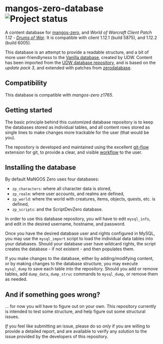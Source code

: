 mangos-zero-database ![Project status](http://getmangos.com/assets/img/repository-status-maintained.png)
====================
A content database for [mangos-zero][10], and *World of Warcraft Client Patch
1.12* - [_Drums of War_][50]. It is compatible with client 1.12.1 (build 5875),
and 1.12.2 (build 6005).

This database is an attempt to provide a readable structure, and a bit of more
user-friendlyness to the [Vanilla database][20], created by UDW.  Content has
been imported from the [UDW database repository][21], and is based on the
*update pack 3*, and extended with patches from [zerodatabase][22].


Compatibility
-------------
This database is compatible with *mangos-zero z1765*.


Getting started
---------------
The basic principle behind this customized database repository is to keep the
databases stored as individual tables, and all content rows stored as single
lines to make changes more trackable for the user (that would be you).

The repository is developed and maintained using the excellent [git-flow][100]
extension for git, to provide a clear, and visible [workflow][101] to the user.


Installing the database
-----------------------
By default MaNGOS Zero uses four databases:

* `zp_characters`: where all character data is stored,
* `zp_realm`: where user accounts, and realms are defined,
* `zp_world`: where the world with creatures, items, objects, quests, etc. is defined,
* `zp_scripts`: and the ScriptDevZero database.

In order to use this database repository, you will have to edit `mysql_info`,
and edit in the desired username, hostname, and password.

Once you have the desired database user and rights configured in MySQL, you may
use the `mysql_import` script to load the individual data tables into your
databases.  Should your database user have wildcard rights, the script creates
the database - if not existent - and then populates them.

If you make changes to the database, either by adding/modifying content, or by
making changes to the database structure, you may execute `mysql_dump` to save
each table into the repository.  Should you add or remove tables, add `dump_data`,
`dump_struc` commands to `mysql_dump`, or remove them as needed.


And if something goes wrong?
----------------------------
... for now you will have to figure out on your own.  This repository currently
is intended to test some structure, and help figure out some structural issues.

_If_ you feel like submitting an issue, please do so *only* if you are willing
to provide a detailed report, and are available to verify any solution to the
issue provided by the developers of this repository.

[10]: https://github.com/mangos-zero/server "mangos-zero"
[11]: https://github.com/mangos-zero/scriptdev0 "mangos-zero scriptdev"
[12]: https://github.com/mangos-zero/database "mangos-zero database"

[20]: http://zeroproject.udworld.net/ "UDW ZeroProject"
[21]: https://github.com/udb/zerodatabase "UDW ZeroProject database repository"
[22]: https://github.com/zerodatabase/zerodatabase "zerodatabase repository"

[50]: http://eu.blizzard.com/en-gb/games/wow/ "World of Warcraft"

[100]: https://github.com/nvie/gitflow "git-flow"
[101]: http://nvie.com/posts/a-successful-git-branching-model/ "A successful git branching model"
